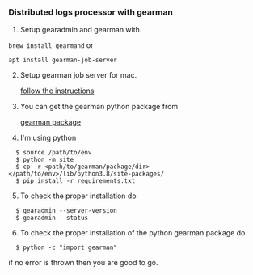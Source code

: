 ### Distributed logs processor with gearman

1. Setup gearadmin and gearman with.

  `brew install gearmand` or

  `apt install gearman-job-server`

2. Setup gearman job server for mac.

   [follow the instructions](https://www.richardsumilang.com/server/gearman/install-gearman-on-os-x/)

3. You can get the gearman python package from

   [gearman package](https://www.github.com/hanchau/log_processor/dependencies/gearman)


4. I'm using python

  ```
    $ source /path/to/env
    $ python -m site
    $ cp -r <path/to/gearman/package/dir> </path/to/env>/lib/python3.8/site-packages/
    $ pip install -r requirements.txt
  ```

5. To check the proper installation do

  ```
    $ gearadmin --server-version
    $ gearadmin --status
  ```
6. To check the proper installation of the python gearman package do
  ```
    $ python -c "import gearman"
  ```
  if no error is thrown then you are good to go.
